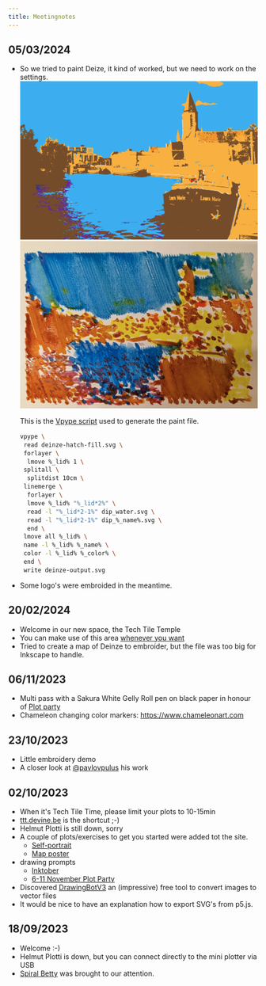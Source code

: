 ```yaml
---
title: Meetingnotes
---
```


## 05/03/2024

- So we tried to paint Deize, it kind of worked, but we need to work on the settings.
 ![Deinze posterized!](../../../assets/meetingnotes/20240305/deinze-posterize.png "Deinze, posterized")
 ![Deinze painted!](../../../assets/meetingnotes/20240305/deinze-painted.jpg "Deinze, painted")

  This is the [Vpype script](../general/03-vpype) used to generate the paint file.

  ```bash
  vpype \
   read deinze-hatch-fill.svg \
   forlayer \
    lmove %_lid% 1 \
   splitall \
    splitdist 10cm \
   linemerge \
    forlayer \
    lmove %_lid% "%_lid*2%" \
    read -l "%_lid*2-1%" dip_water.svg \
    read -l "%_lid*2-1%" dip_%_name%.svg \
    end \
   lmove all %_lid% \
   name -l %_lid% %_name% \
   color -l %_lid% %_color% \
   end \
   write deinze-output.svg
  ```

- Some logo's were embroided in the meantime.

## 20/02/2024

- Welcome in our new space, the Tech Tile Temple
- You can make use of this area [whenever you want](../temple)
- Tried to create a map of Deinze to embroider, but the file was too big for Inkscape to handle.

## 06/11/2023

- Multi pass with a Sakura White Gelly Roll pen on black paper in honour of [Plot party](https://penplotterartwork.com/plotparty/)
- Chameleon changing color markers: <https://www.chameleonart.com>

## 23/10/2023

- Little embroidery demo
- A closer look at [@pavlovpulus](https://www.instagram.com/p/CyURVcqL3Zv/) his work

## 02/10/2023

- When it's Tech Tile Time, please limit your plots to 10-15min
- [ttt.devine.be](https://ttt.devine.be) is the shortcut ;-)
- Helmut Plotti is still down, sorry
- A couple of plots/exercises to get you started were added tot the site.
  - [Self-portrait](../plotter/Try%20it%20yourself/01-selfportrait.md)
  - [Map poster](../plotter/Try%20it%20yourself/02-mapposter.md)
- drawing prompts
  - [Inktober](https://inktober.com/rules)
  - [6-11 November Plot Party](https://penplotterartwork.com/plotparty/)
- Discovered [DrawingBotV3](https://github.com/SonarSonic/DrawingBotV3/) an (impressive) free tool to convert images to vector files
- It would be nice to have an explanation how to export SVG's from p5.js.

## 18/09/2023

- Welcome :-)
- Helmut Plotti is down, but you can connect directly to the mini plotter via USB
- [Spiral Betty](https://spiralbetty.com/) was brought to our attention.
